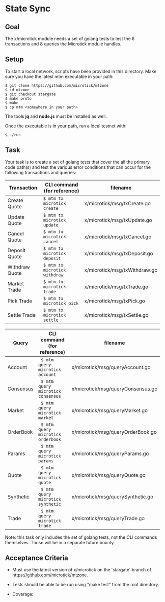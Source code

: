 # State Sync

## Goal

The x/microtick module needs a set of golang tests to test the 8 transactions and 8 queries the Microtick module handles.

## Setup

To start a local network, scripts have been provided in this directory. Make sure you have the latest mtm executable
in your path:

```
$ git clone https://github.com/microtick/mtzone
$ cd mtzone
$ git checkout stargate
$ make proto
$ make
$ cp mtm <somewhere in your path>
```

The tools **jq** and **node.js** must be installed as well.

Once the executable is in your path, run a local testnet with:

```
$ ./run
```

## Task

Your task is to create a set of golang tests that cover the all the primary code path(s) and test the various error conditions
that can occur for the following transactions and queries:

| Transaction | CLI command (for reference) | filename |
| ----------- | --------------------------- | -------- |
| Create Quote | ```$ mtm tx microtick create``` | x/microtick/msg/txCreate.go |
| Update Quote | ```$ mtm tx microtick update``` | x/microtick/msg/txUpdate.go |
| Cancel Quote | ```$ mtm tx microtick cancel``` | x/microtick/msg/txCancel.go |
| Deposit Quote | ```$ mtm tx microtick deposit``` | x/microtick/msg/txDeposit.go |
| Withdraw Quote | ```$ mtm tx microtick withdraw``` | x/microtick/msg/txWithdraw.go |
| Market Trade | ```$ mtm tx microtick trade``` | x/microtick/msg/txTrade.go |
| Pick Trade | ```$ mtm tx microtick pick``` | x/microtick/msg/txPick.go |
| Settle Trade | ```$ mtm tx microtick settle``` | x/microtick/msg/txSettle.go |

| Query | CLI command (for reference) | filename |
| ----- | --------------------------- | -------- |
| Account | ``` $ mtm query microtick account``` | x/microtick/msg/queryAccount.go |
| Consensus | ``` $ mtm query microtick consensus``` | x/microtick/msg/queryConsensus.go |
| Market | ``` $ mtm query microtick market``` | x/microtick/msg/queryMarket.go |
| OrderBook | ``` $ mtm query microtick orderbook``` | x/microtick/msg/queryOrderBook.go |
| Params | ``` $ mtm query microtick params``` | x/microtick/msg/queryParams.go |
| Quote | ``` $ mtm query microtick quote``` | x/microtick/msg/queryQuote.go |
| Synthetic | ``` $ mtm query microtick synthetic``` | x/microtick/msg/querySynthetic.go |
| Trade | ``` $ mtm query microtick trade``` | x/microtick/msg/queryTrade.go |

Note: this task only includes the set of golang tests, not the CLI commands themselves. Those will be in a separate future
bounty.

## Acceptance Criteria

- Must use the latest version of x/microtick on the 'stargate' branch of https://github.com/microtick/mtzone.

- Tests should be able to be run using "make test" from the root directory.

- Coverage:

